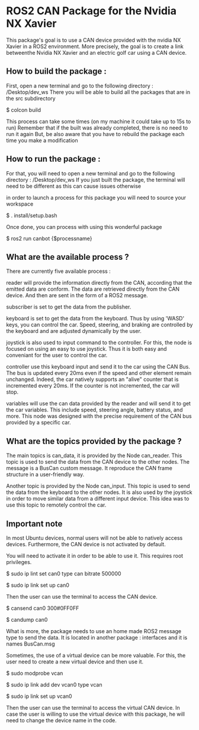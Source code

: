 # ROS2 CAN Package for the Nvidia NX Xavier

This package's goal is to use a CAN device provided with the nvidia NX Xavier in a ROS2 environment.
More precisely, the goal is to create a link betweenthe Nvidia NX Xavier and an electric golf car using a CAN device.

## How to build the package :

First, open a new terminal and go to the following directory : /Desktop/dev_ws
There you will be able to build all the packages that are in the src subdirectory

$ colcon build

This process can take some times (on my machine it could take up to 15s to run)
Remember that if the built was already completed, there is no need to run it again
But, be also aware that you have to rebuild the package each time you make a modification

## How to run the package :

For that, you will need to open a new terminal and go to the following directory : /Desktop/dev_ws
If you just built the package, the terminal will need to be different as this can cause issues otherwise

in order to launch a process for this package you will need to source your workspace

$ . install/setup.bash

Once done, you can process with using this wonderful package

$ ros2 run canbot {$processname}

## What are the available process ?

There are currently five available process :

reader will provide the information directly from the CAN, according that the emitted data are conform.
The data are retrieved directly from the CAN device. And then are sent in the form of a ROS2 message.

subscriber is set to get the data from the publisher.

keyboard is set to get the data from the keyboard. Thus by using 'WASD' keys, you can control the car.
Speed, steering, and braking are controlled by the keyboard and are adjusted dynamically by the user.

joystick is also used to input command to the controller.
For this, the node is focused on using an easy to use joystick.
Thus it is both easy and conveniant for the user to control the car. 

controller use this keyboard input and send it to the car using the CAN Bus. 
The bus is updated every 20ms even if the speed and other element remain unchanged.
Indeed, the car natively supports an "alive" counter that is incremented every 20ms.
If the counter is not incremented, the car will stop.

variables will use the can data provided by the reader and will send it to get the car variables.
This include speed, steering angle, battery status, and more.
This node was designed with the precise requirement of the CAN bus provided by a specific car.

## What are the topics provided by the package ?

The main topics is can_data, it is provided by the Node can_reader.
This topic is used to send the data from the CAN device to the other nodes.
The message is a BusCan custom message. It reproduce the CAN frame structure in a user-friendly way.

Another topic is provided by the Node can_input. 
This topic is used to send the data from the keyboard to the other nodes.
It is also used by the joystick in order to move similar data from a different input device.
This idea was to use this topic to remotely control the car.


## Important note

In most Ubuntu devices, normal users will not be able to natively access devices.
Furthermore, the CAN device is not activated by default.

You will need to activate it in order to be able to use it. This requires root privileges.

$ sudo ip lint set can0 type can bitrate 500000

$ sudo ip link set up can0

Then the user can use the terminal to access the CAN device.

$ cansend can0 300#0FF0FF

$ candump can0

What is more, the package needs to use an home made ROS2 message type to send the data.
It is located in another package : interfaces and it is names BusCan.msg

Sometimes, the use of a virtual device can be more valuable.
For this, the user need to create a new virtual device and then use it.

$ sudo modprobe vcan

$ sudo ip link add dev vcan0 type vcan

$ sudo ip link set up vcan0

Then the user can use the terminal to access the virtual CAN device.
In case the user is willing to use the virtual device with this package, he will need to change the device name in the code.

